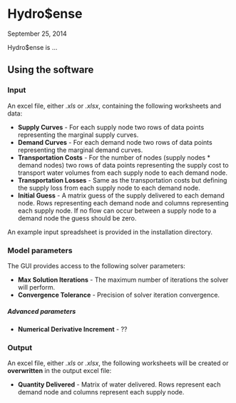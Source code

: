 # Hydro$ense
September 25, 2014

Hydro$ense is ...


## Using the software

### Input
An excel file, either *.xls* or *.xlsx*, containing the following worksheets and data:

* **Supply Curves** - For each supply node two rows of data points representing the marginal supply curves.
* **Demand Curves** - For each demand node two rows of data points representing the marginal demand curves.
* **Transportation Costs** - For the number of nodes (supply nodes * demand nodes) two rows of data points representing the supply cost to transport water volumes from each supply node to each demand node.
* **Transportation Losses** - Same as the transportation costs but defining the supply loss from each supply node to each demand node.
* **Initial Guess** - A matrix guess of the supply delivered to each demand node. Rows representing each demand node and columns representing each supply node. If no flow can occur between a supply node to a demand node the guess should be zero.

An example input spreadsheet is provided in the installation directory.


### Model parameters
The GUI provides access to the following solver parameters:

*  **Max Solution Iterations** - The maximum number of iterations the solver will perform.
*  **Convergence Tolerance** - Precision of solver iteration convergence.

##### *Advanced parameters*
* **Numerical Derivative Increment** - ??


### Output
An excel file, either *.xls* or *.xlsx*, the following worksheets will be created or **overwritten** in the output excel file:

* **Quantity Delivered** - Matrix of water delivered. Rows represent each demand node and columns represent each supply node.
